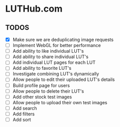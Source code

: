 # LUTHub.com

## TODOS

- [x] Make sure we are deduplicating image requests
- [ ] Implement WebGL for better performance
- [ ] Add ability to like individual LUT's
- [ ] Add ability to share individual LUT's
- [ ] Add individual LUT pages for each LUT
- [ ] Add ability to favorite LUT's
- [ ] Investigate combining LUT's dynamically
- [ ] Allow people to edit their uploaded LUT's details
- [ ] Build profile page for users
- [ ] Allow people to delete their LUT's
- [ ] Add other stock test images
- [ ] Allow people to upload their own test images
- [ ] Add search
- [ ] Add filters
- [ ] Add sort
